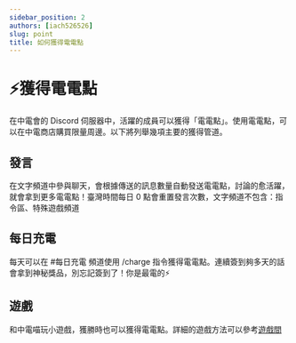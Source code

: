 ```yaml
---
sidebar_position: 2
authors: [iach526526]
slug: point
title: 如何獲得電電點
---
```

# ⚡獲得電電點

在中電會的 Discord 伺服器中，活躍的成員可以獲得「電電點」。使用電電點，可以在中電商店購買限量周邊。以下將列舉幾項主要的獲得管道。

## 發言

在文字頻道中參與聊天，會根據傳送的訊息數量自動發送電電點，討論的愈活躍，就會拿到更多電電點！臺灣時間每日 0 點會重置發言次數，文字頻道不包含：指令區、特殊遊戲頻道

## 每日充電

每天可以在 #每日充電 頻道使用 /charge 指令獲得電電點。連續簽到夠多天的話會拿到神秘獎品，別忘記簽到了！你是最電的⚡️

## 遊戲

和中電喵玩小遊戲，獲勝時也可以獲得電電點。詳細的遊戲方法可以參考[遊戲間](./game.md)